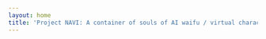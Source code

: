 ```yaml
---
layout: home
title: 'Project NAVI: A container of souls of AI waifu / virtual characters to bring them into our worlds.'
---
```

